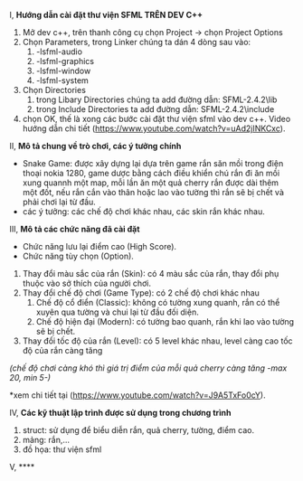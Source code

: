 I, **Hướng dẫn cài đặt thư viện SFML TRÊN DEV C++**
 1. Mở dev c++, trên thanh công cụ chọn Project -> chọn Project Options
 2. Chọn Parameters, trong Linker chúng ta dán 4 dòng sau vào:
     1. -lsfml-audio
     2. -lsfml-graphics
     3. -lsfml-window
     4. -lsfml-system 
 3. Chọn Directories
     1. trong Libary Directories chúng ta add đường dẫn: SFML-2.4.2\lib
     2. trong Include Directories ta add đường dẫn: SFML-2.4.2\include
 4. chọn OK, thế là xong các bước cài đặt thư viện sfml vào dev c++. Video hướng dẫn chi tiết (https://www.youtube.com/watch?v=uAd2jINKCxc).
 
II, **Mô tả chung về trò chơi, các ý tưởng chính**
* Snake Game: được xây dựng lại dựa trên game rắn săn mồi trong điện thoại nokia 1280, game dược bằng cách điều khiển chú rắn đi ăn mồi xung quannh một map, mỗi lần ăn một quả cherry rắn được dài thêm một đốt, nếu rắn cắn vào thân hoặc lao vào tường thì rắn sẽ bị chết và phải chơi lại từ đầu.
* các ý tưởng: các chế độ chơi khác nhau, các skin rắn khác nhau.

III, **Mô tả các chức năng đã cài đặt**
 * Chức năng lưu lại điểm cao (High Score).
 * Chức năng tùy chọn (Option).
  1. Thay đổi màu sắc của rắn (Skin): có 4 màu sắc của rắn, thay đổi phụ thuộc vào sở thích của người chơi.
  2. Thay đổi chế độ chơi (Game Type): có 2 chế độ chơi khác nhau
     1. Chế độ cổ điển (Classic): không có tường xung quanh, rắn có thể xuyên qua tường và chui lại từ đầu đối diện.
     2. Chế độ hiện đại (Modern): có tường bao quanh, rắn khi lao vào tường sẽ bị chết.
  3. Thay đổi tốc độ của rắn (Level): có 5 level khác nhau, level càng cao tốc độ của rắn càng tăng

*(chế độ chơi càng khó thì giá trị điểm của mỗi quả cherry càng tăng -max 20, min 5-)*

*xem chi tiết tại (https://www.youtube.com/watch?v=J9A5TxFo0cY).


IV, **Các kỹ thuật lập trình được sử dụng trong chương trình**
 1. struct: sử dụng để biểu diễn rắn, quả cherry, tường, điểm cao.
 2. mảng: rắn,...
 3. đồ họa: thư viện sfml

V, ****

